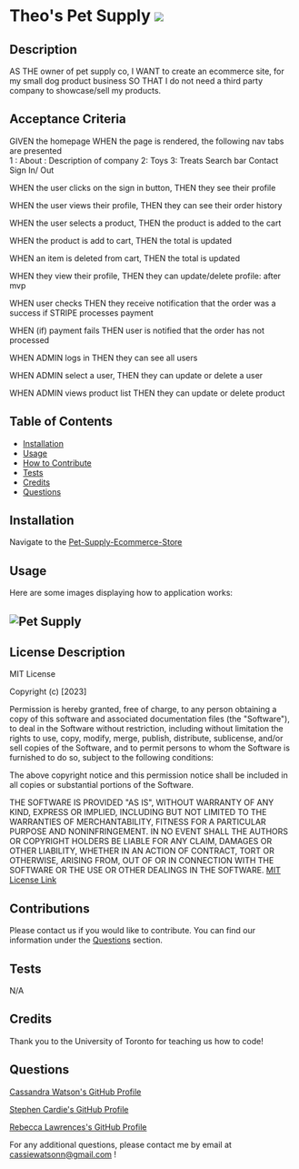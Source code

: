 # Theo's Pet Supply ![](https://img.shields.io/badge/license-MIT-blue)

## Description

AS THE owner of pet supply co,
I WANT to create an ecommerce site, for my small dog product business
SO THAT I do not need a third party company to showcase/sell my products.

## Acceptance Criteria

GIVEN the homepage
WHEN the page is rendered, the following nav tabs are presented  
1 : About : Description of company
2: Toys
3: Treats
Search bar
Contact
Sign In/ Out

WHEN the user clicks on the sign in button,
THEN they see their profile

WHEN the user views their profile,
THEN they can see their order history

WHEN the user selects a product,
THEN the product is added to the cart

WHEN the product is add to cart,
THEN the total is updated

WHEN an item is deleted from cart,
THEN the total is updated

WHEN they view their profile,
THEN they can update/delete profile: after mvp

WHEN user checks
THEN they receive notification that the order was a success if STRIPE processes payment

WHEN (if) payment fails
THEN user is notified that the order has not processed

WHEN ADMIN logs in
THEN they can see all users

WHEN ADMIN select a user,
THEN they can update or delete a user

WHEN ADMIN views product list
THEN they can update or delete product

## Table of Contents

- [Installation](#installation)
- [Usage](#usage)
- [How to Contribute](#contributions)
- [Tests](#tests)
- [Credits](#credits)
- [Questions](#questions)

## Installation

Navigate to the [Pet-Supply-Ecommerce-Store](https://)

## Usage

Here are some images displaying how to application works:

## ![Pet Supply](./)

## License Description

MIT License

Copyright (c) [2023]

Permission is hereby granted, free of charge, to any person obtaining a copy
of this software and associated documentation files (the "Software"), to deal
in the Software without restriction, including without limitation the rights
to use, copy, modify, merge, publish, distribute, sublicense, and/or sell
copies of the Software, and to permit persons to whom the Software is
furnished to do so, subject to the following conditions:

The above copyright notice and this permission notice shall be included in all
copies or substantial portions of the Software.

THE SOFTWARE IS PROVIDED "AS IS", WITHOUT WARRANTY OF ANY KIND, EXPRESS OR
IMPLIED, INCLUDING BUT NOT LIMITED TO THE WARRANTIES OF MERCHANTABILITY,
FITNESS FOR A PARTICULAR PURPOSE AND NONINFRINGEMENT. IN NO EVENT SHALL THE
AUTHORS OR COPYRIGHT HOLDERS BE LIABLE FOR ANY CLAIM, DAMAGES OR OTHER
LIABILITY, WHETHER IN AN ACTION OF CONTRACT, TORT OR OTHERWISE, ARISING FROM,
OUT OF OR IN CONNECTION WITH THE SOFTWARE OR THE USE OR OTHER DEALINGS IN THE
SOFTWARE.
[MIT License Link](https://choosealicense.com/licenses/mit)

## Contributions

Please contact us if you would like to contribute. You can find our information under the [Questions](#questions) section.

## Tests

N/A

## Credits

Thank you to the University of Toronto for teaching us how to code!

## Questions

[Cassandra Watson's GitHub Profile](https://github.com/cassiewatsonn)

[Stephen Cardie's GitHub Profile](https://github.com/omgthegreenranger)

[Rebecca Lawrences's GitHub Profile](https://github.com/rkml14)

For any additional questions, please contact me by email at cassiewatsonn@gmail.com !
